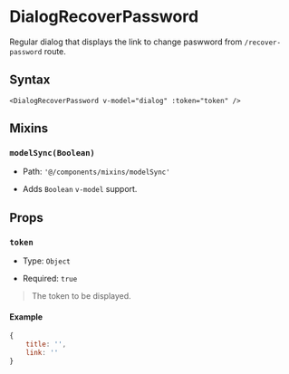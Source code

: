 # DialogRecoverPassword

Regular dialog that displays the link to change paswword from `/recover-password` route.

## Syntax

```vue
<DialogRecoverPassword v-model="dialog" :token="token" />
```

## Mixins

### `modelSync(Boolean)`

- Path: `'@/components/mixins/modelSync'`

- Adds `Boolean` `v-model` support.

## Props

### `token`

- Type: `Object`

- Required: `true`

> The token to be displayed.

#### Example

```js
{
    title: '',
    link: ''
}
```
